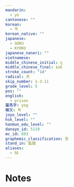 ```yaml
---
mandarin:
  - yù
cantonese: ""
korean:
  - 옥
korean_native: ""
japanese:
  - GOKU
  - KYOKU
japanese_nanori: ""
vietnamese:
middle_chinese_initial: ŋ
middle_chinese_final: ɨok
stroke_count: "14"
radical: 犬
skip_number: 1-3-11
grade_level: 5
pos: ""
english:
  - prison
羅馬字: yog
韓文: 욕
joyo_level: ""
hsk_level: ""
hanmun_edu_level: ""
danayo_id: 5119
mc_id: 693
graphemic_classification: 言
stand_in: 監獄
aliases:
  - 狱
---
```


# Notes

